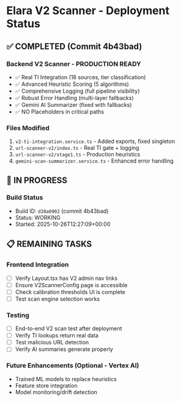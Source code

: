 # Elara V2 Scanner - Deployment Status

## ✅ COMPLETED (Commit 4b43bad)

### Backend V2 Scanner - PRODUCTION READY
- ✅ Real TI Integration (18 sources, tier classification)
- ✅ Advanced Heuristic Scoring (5 algorithms)
- ✅ Comprehensive Logging (full pipeline visibility)
- ✅ Robust Error Handling (multi-layer fallbacks)
- ✅ Gemini AI Summarizer (fixed with fallbacks)
- ✅ NO Placeholders in critical paths

### Files Modified
1. `v2-ti-integration.service.ts` - Added exports, fixed singleton
2. `url-scanner-v2/index.ts` - Real TI gate + logging
3. `url-scanner-v2/stage1.ts` - Production heuristics
4. `gemini-scan-summarizer.service.ts` - Enhanced error handling

## 🔄 IN PROGRESS

### Build Status
- Build ID: `d38a0902` (commit 4b43bad)
- Status: WORKING
- Started: 2025-10-26T12:27:09+00:00

## 📋 REMAINING TASKS

### Frontend Integration
- [ ] Verify Layout.tsx has V2 admin nav links
- [ ] Ensure V2ScannerConfig page is accessible
- [ ] Check calibration thresholds UI is complete
- [ ] Test scan engine selection works

### Testing
- [ ] End-to-end V2 scan test after deployment
- [ ] Verify TI lookups return real data
- [ ] Test malicious URL detection
- [ ] Verify AI summaries generate properly

### Future Enhancements (Optional - Vertex AI)
- Trained ML models to replace heuristics
- Feature store integration
- Model monitoring/drift detection

